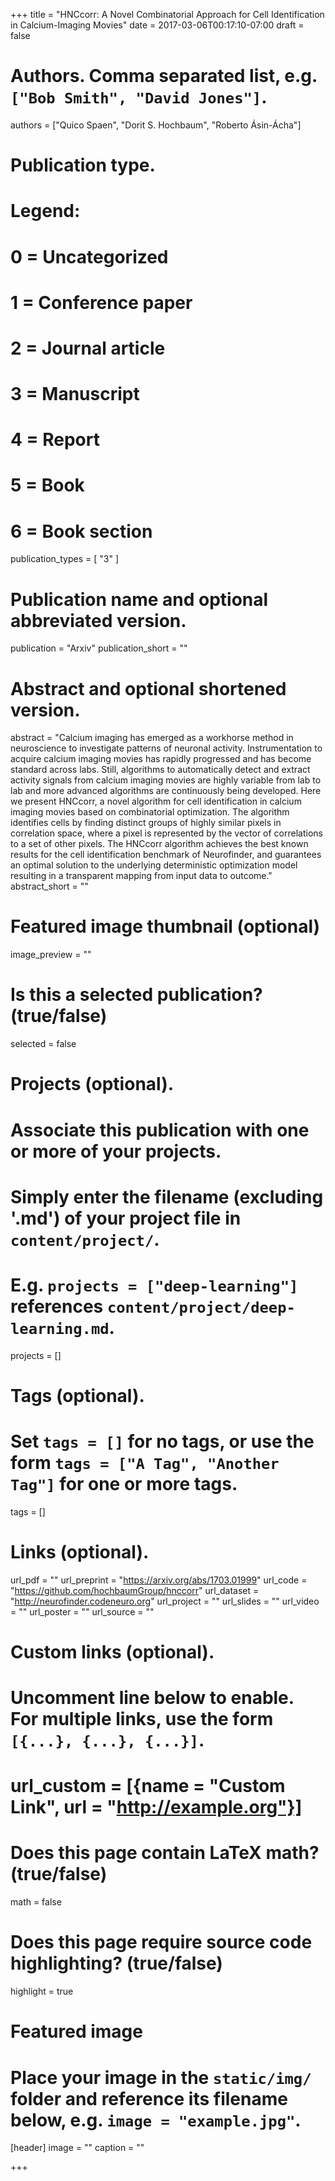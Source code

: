 +++
title = "HNCcorr: A Novel Combinatorial Approach for Cell Identification in Calcium-Imaging Movies"
date = 2017-03-06T00:17:10-07:00
draft = false

# Authors. Comma separated list, e.g. `["Bob Smith", "David Jones"]`.
authors = ["Quico Spaen", "Dorit S. Hochbaum", "Roberto Ásin-Ácha"]

# Publication type.
# Legend:
# 0 = Uncategorized
# 1 = Conference paper
# 2 = Journal article
# 3 = Manuscript
# 4 = Report
# 5 = Book
# 6 = Book section
publication_types = [ "3" ]

# Publication name and optional abbreviated version.
publication = "Arxiv"
publication_short = ""

# Abstract and optional shortened version.
abstract = "Calcium imaging has emerged as a workhorse method in neuroscience to investigate patterns of neuronal activity. Instrumentation to acquire calcium imaging movies has rapidly progressed and has become standard across labs. Still, algorithms to automatically detect and extract activity signals from calcium imaging movies are highly variable from lab to lab and more advanced algorithms are continuously being developed. Here we present HNCcorr, a novel algorithm for cell identification in calcium imaging movies based on combinatorial optimization. The algorithm identifies cells by finding distinct groups of highly similar pixels in correlation space, where a pixel is represented by the vector of correlations to a set of other pixels. The HNCcorr algorithm achieves the best known results for the cell identification benchmark of Neurofinder, and guarantees an optimal solution to the underlying deterministic optimization model resulting in a transparent mapping from input data to outcome."
abstract_short = ""

# Featured image thumbnail (optional)
image_preview = ""

# Is this a selected publication? (true/false)
selected = false

# Projects (optional).
#   Associate this publication with one or more of your projects.
#   Simply enter the filename (excluding '.md') of your project file in `content/project/`.
#   E.g. `projects = ["deep-learning"]` references `content/project/deep-learning.md`.
projects = []

# Tags (optional).
#   Set `tags = []` for no tags, or use the form `tags = ["A Tag", "Another Tag"]` for one or more tags.
tags = []

# Links (optional).
url_pdf = ""
url_preprint = "https://arxiv.org/abs/1703.01999"
url_code = "https://github.com/hochbaumGroup/hnccorr"
url_dataset = "http://neurofinder.codeneuro.org"
url_project = ""
url_slides = ""
url_video = ""
url_poster = ""
url_source = ""

# Custom links (optional).
#   Uncomment line below to enable. For multiple links, use the form `[{...}, {...}, {...}]`.
# url_custom = [{name = "Custom Link", url = "http://example.org"}]

# Does this page contain LaTeX math? (true/false)
math = false

# Does this page require source code highlighting? (true/false)
highlight = true

# Featured image
# Place your image in the `static/img/` folder and reference its filename below, e.g. `image = "example.jpg"`.
[header]
image = ""
caption = ""

+++
